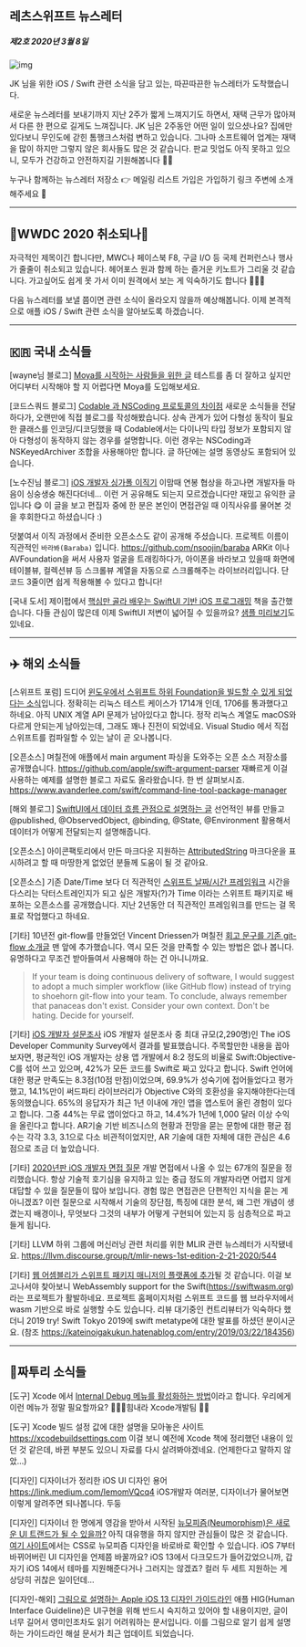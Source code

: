 ## 레츠스위프트 뉴스레터  
##### 제2호 2020년 3월 8일

![img](https://s3.ap-northeast-2.amazonaws.com/img.stibee.com/24733_1583574350.png)

JK 님을 위한 iOS / Swift 관련 소식을 담고 있는, 따끈따끈한 뉴스레터가 도착했습니다. 

새로운 뉴스레터를 보내기까지 지난 2주가 짧게 느껴지기도 하면서, 재택 근무가 많아져서 다른 한 편으로 길게도 느껴집니다. 
JK 님은 2주동안 어떤 일이 있으셨나요? 집에만 있다보니 무인도에 갇힌 톰행크스처럼 변하고 있습니다. 
그나마 소프트웨어 업계는 재택을 많이 하지만 그렇지 않은 회사들도 많은 것 같습니다. 
판교 밋업도 아직 못하고 있으니, 모두가 건강하고 안전하지길 기원해봅니다 🙏🏻

누구나 함께하는 뉴스레터 저장소 👉
메일링 리스트 가입은 가입하기 링크 주변에 소개해주세요 🤩

----

## 🤘WWDC 2020 취소되나🤘

자극적인 제목이긴 합니다만, MWC나 페이스북 F8, 구글 I/O 등 국제 컨퍼런스나 행사가 줄줄이 취소되고 있습니다. 
헤어포스 원과 함께 하는 즐거운 키노트가 그리울 것 같습니다. 
가고싶어도 쉽게 못 가서 이미 원격에서 보는 게 익숙하기도 합니다 🤦🏻‍♂️

다음 뉴스레터를 보낼 쯤이면 관련 소식이 올라오지 않을까 예상해봅니다. 
이제 본격적으로 애플 iOS / Swift 관련 소식을 알아보도록 하겠습니다.

----

## 🇰🇷 국내 소식들

[wayne님 블로그] [Moya를 시작하는 사람들을 위한 글](https://mildwhale.github.io/2020-03-07-getting-started-with-moya/)
테스트를 좀 더 잘하고 싶지만 어디부터 시작해야 할 지 어렵다면 Moya를 도입해보세요. 

[코드스쿼드 블로그] [Codable 과 NSCoding 프로토콜의 차이점](https://medium.com/@codesquad_yoda/codable-vs-nscoding-%EC%B0%A8%EC%9D%B4%EC%A0%90-4b47e240c0b8)
새로운 소식들을 전달하다가, 오랜만에 직접 블로그를 작성해봤습니다. 상속 관계가 있어 다형성 동작이 필요한 클래스를 인코딩/디코딩했을 때 Codable에서는 다이나믹 타입 정보가 포함되지 않아 다형성이 동작하지 않는 경우를 설명합니다. 이런 경우는 NSCoding과 NSKeyedArchiver 조합을 사용해야만 합니다. 글 하단에는 설명 동영상도 포함되어 있습니다.

[노수진님 블로그] [iOS 개발자 싱가폴 이직기](https://soojin.ro/blog/singapore)
이맘때 연봉 협상을 하고나면 개발자들 마음이 싱숭생숭 해진다더네... 이런 거 공유해도 되는지 모르겠습니다만 재밌고 유익한 글입니다 😋
이 글을 보고 편집자 중에 한 분은 본인이 면접관일 때 이직사유를 물어본 것을 후회한다고 하셨습니다 :) 

덧붙여서 이직 과정에서 준비한 오픈소스도 같이 공개해 주셨습니다.  프로젝트 이름이 직관적인 `바라봐(Baraba)` 입니다. https://github.com/nsoojin/baraba
ARKit 이나 AVFoundation을 써서 사용자 얼굴을 트래킹하다가, 아이폰을 바라보고 있을때 화면에 테이블뷰, 컬렉션뷰 등 스크롤뷰 계열을 자동으로 스크롤해주는 라이브러리입니다. 단 코드 3줄이면 쉽게 적용해볼 수 있다고 합니다!

[국내 도서] 제이펍에서 [핵심만 골라 배우는 SwiftUI 기반 iOS 프로그래밍](https://jpub.tistory.com/m/1018) 책을 출간했습니다. 다들 관심이 많은데 이제 SwiftUI 저변이 넓어질 수 있을까요? [샘플 미리보기](https://jpub.tistory.com/attachment/cfile2.uf@99D45B4D5E6092D2039764.pdf)도 있네요. 

----

## ✈️ 해외 소식들

[스위프트 포럼]  드디어 [윈도우에서 스위프트 하위 Foundation을 빌드할 수 있게 되었다는 소식](https://forums.swift.org/t/swift-soars-ever-higher/34036)입니다.
정확히는 리눅스 테스트 케이스가 1714개 인데, 1706를 통과했다고 하네요. 아직 UNIX 계열 API 문제가 남아있다고 합니다.
정작 리눅스 계열도 macOS와 다르게 안되는게 남아있는데, 그래도 꽤나 진전이 되었네요. Visual Studio 에서 직접 스위프트를 컴파일할 수 있는 날이 곧 오나봅니다.

[오픈소스] 며칠전에 애플에서 main argument 파싱을 도와주는 오픈 소스 저장소를 공개했습니다. https://github.com/apple/swift-argument-parser
재빠르게 이걸 사용하는 예제를 설명한 블로그 자료도 올라왔습니다. 한 번 살펴보시죠.
https://www.avanderlee.com/swift/command-line-tool-package-manager

[해외 블로그] [SwiftUI에서 데이터 흐름 관점으로 설명하는 글](https://kean.github.io/post/swiftui-data-flow)
선언적인 뷰를 만들고 @published, @ObservedObject, @binding, @State, @Environment 활용해서 데이터가 어떻게 전달되는지 설명해줍니다.

[오픈소스] 아이콘팩토리에서 만든 마크다운 지원하는 [AttributedString](https://github.com/chockenberry/MarkdownAttributedString)
마크다운을 표시하려고 할 때 마땅한게 없었던 분들께 도움이 될 것 같아요. 

[오픈소스] 기존 Date/Time 보다 더 직관적인 [스위프트 날짜/시간 프레임워크](https://github.com/davedelong/time)
시간을 다스리는 닥터스트레인지가 되고 싶은 개발자(?)가 Time 이라는 스위프트 패키지로 배포하는 오픈소스를 공개했습니다. 지난 2년동안 더 직관적인 프레임워크를 만드는 걸 목표로 작업했다고 하네요.

[기타] 10년전 git-flow를 만들었던 Vincent Driessen가 며칠전 [회고 문구를 기존 git-flow 소개글](https://nvie.com/posts/a-successful-git-branching-model/) 맨 앞에 추가했습니다. 역시 모든 것을 만족할 수 있는 방법은 없나 봅니다. 유명하다고 무조건 받아들여서 사용해야 하는 건 아니니까요.

> If your team is doing continuous delivery of software, I would suggest to adopt a much simpler workflow (like GitHub flow) instead of trying to shoehorn git-flow into your team.
> To conclude, always remember that panaceas don't exist. Consider your own context. Don't be hating. Decide for yourself.

[기타] [iOS 개발자 설문조사](https://iosdevsurvey.com/2019/)
iOS 개발자 설문조사 중 최대 규모(2,290명)인 The iOS Developer Community Survey에서 결과를 발표했습니다. 주목할만한 내용을 꼽아보자면,
평균적인 iOS 개발자는 상용 앱 개발에서 8:2 정도의 비율로 Swift:Objective-C를 섞어 쓰고 있으며, 42%가 모든 코드를 Swift로 짜고 있다고 합니다.
Swift 언어에 대한 평균 만족도는 8.3점(10점 만점)이었으며, 69.9%가 성숙기에 접어들었다고 평가했고, 14.1%만이 써드파티 라이브러리가 Objective C와의 호환성을 유지해야한다는데 동의했습니다.
65%의 응답자가 최근 1년 이내에 개인 앱을 앱스토어 올린 경험이 있다고 합니다. 그중 44%는 무료 앱이었다고 하고, 14.4%가 1년에 1,000 달러 이상 수익을 올린다고 합니다.
AR기술 기반 비즈니스의 현황과 전망을 묻는 문항에 대한 평균 점수는 각각 3.3, 3.1으로 다소 비관적이었지만, AR 기술에 대한 자체에 대한 관심은 4.6점으로 조금 더 높았습니다.

[기타] [2020년판 iOS 개발자 면접 질문](https://ordinarycoding.com/articles/ios-developer-interview-questions-2020/)
개발 면접에서 나올 수 있는 67개의 질문을 정리했습니다. 항상 기술적 호기심을 유지하고 있는 중급 정도의 개발자라면 어렵지 않게 대답할 수 있을 질문들이 많아 보입니다. 경험 많은 면접관은 단편적인 지식을 묻는 게 아니겠죠?
이런 질문으로 시작해서 기술의 장단점, 특징에 대한 분석, 왜 그런 개념이 생겼는지 배경이나, 무엇보다 그것의 내부가 어떻게 구현되어 있는지 등 심층적으로 파고들게 됩니다.

[기타] LLVM 하위 그룹에 머신러닝 관련 처리를 위한 MLIR 관련 뉴스레터가 시작됐네요.
https://llvm.discourse.group/t/mlir-news-1st-edition-2-21-2020/544

[기타] [웹 어셈블리가 스위프트 패키지 매니저의 플랫폼에 추가](https://github.com/apple/swift-package-manager/pull/2640)될 것 같습니다. 
이걸 보고나서야 찾아보니 WebAssembly support for the Swift(https://swiftwasm.org) 라는 프로젝트가 활발하네요. 프로젝트 홈페이지처럼 스위프트 코드를 웹 브라우저에서 wasm 기반으로 바로 실행할 수도 있습니다. 리뷰 대기중인 컨트리뷰터가 익숙하다 했더니 2019 try! Swift Tokyo 2019에 swift metatype에 대한 발표를 하셨던 분이시군요. (참조 https://kateinoigakukun.hatenablog.com/entry/2019/03/22/184356)

----

## 📌짜투리 소식들

[도구] Xcode 에서 [Internal Debug 메뉴를 활성화하는 방법](https://gist.github.com/dsabanin/e1fe9bdc03d429d6cbcc7be13add9e6d)이라고 합니다.
우리에게 이런 메뉴가 정말 필요할까요? 🤷🏻‍♀️힘내라 Xcode개발팀 💪🏻

[도구] Xcode 빌드 설정 값에 대한 설명을 모아놓은 사이트 https://xcodebuildsettings.com
이걸 보니 예전에 Xcode 책에 정리했던 내용이 있던 것 같은데, 바뀐 부분도 있으니 자료를 다시 살려봐야겠네요. (언제한다고 말하지 않았...)

[디자인] 디자이너가 정리한 iOS UI 디자인 용어 https://link.medium.com/IemomVQcq4
iOS개발자 여러분, 디자이너가 물어보면 이렇게 알려주면 되나봅니다. 두둥

[디자인] 디자이너 한 명에게 영감을 받아서 시작된 [뉴모피즘(Neumorphism)은 새로운 UI 트랜드가 될 수 있을까?](https://brunch.co.kr/@cliche-cliche/32) 아직 대유행을 하지 않지만 관심들이 많은 것 같습니다. [여기 사이트](https://neumorphism.io/#55b9f3)에서는 CSS로 뉴모피즘 디자인을  바로바로 확인할 수 있습니다.
iOS 7부터 바뀌어버린 UI 디자인을 언제쯤 바꿀까요? iOS 13에서 다크모드가 들어갔었으니까, 갑자기 iOS 14에서 테마를 지원해준다거나 그러지는 않겠죠? 컬러 두 세트 지원하는 게 상당히 귀찮은 일이던데...

[디자인-해외] [그림으로 설명하는 Apple iOS 13 디자인 가이드라인](https://learnui.design/blog/ios-design-guidelines-templates.html)
애플 HIG(Human Interface Guideline)은 UI구현을 위해 반드시 숙지하고 있어야 할 내용이지만, 글이 너무 길어서 영미인조차도 읽기 어려워하는 문서입니다. 이를 그림으로 알기 쉽게 설명하는 가이드라인 해설 문서가 최근 업데이트 되었습니다.
